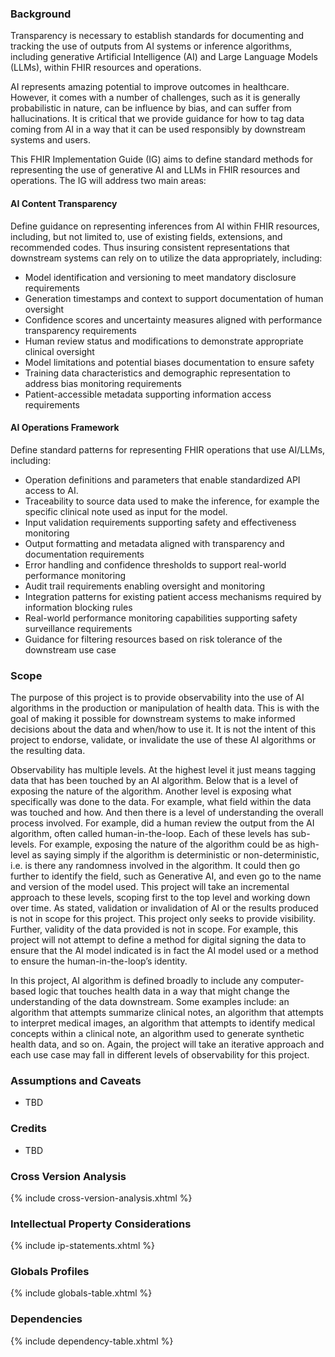 
### Background

Transparency is necessary to establish standards for documenting and tracking the use of outputs from AI systems or inference algorithms, including generative Artificial Intelligence (AI) and Large Language Models (LLMs), within FHIR resources and operations.

AI represents amazing potential to improve outcomes in healthcare. However, it comes with a number of challenges, such as it is generally probabilistic in nature, can be influence by bias, and can suffer from hallucinations. It is critical that we provide guidance for how to tag data coming from AI in a way that it can be used responsibly by downstream systems and users.

This FHIR Implementation Guide (IG) aims to define standard methods for representing the use of generative AI and LLMs in FHIR resources and operations. The IG will address two main areas:

#### AI Content Transparency

Define guidance on representing inferences from AI within FHIR resources, including, but not limited to, use of existing fields, extensions, and recommended codes. Thus insuring consistent representations that downstream systems can rely on to utilize the data appropriately, including:

* Model identification and versioning to meet mandatory disclosure requirements
* Generation timestamps and context to support documentation of human oversight
* Confidence scores and uncertainty measures aligned with performance transparency requirements
* Human review status and modifications to demonstrate appropriate clinical oversight
* Model limitations and potential biases documentation to ensure safety
* Training data characteristics and demographic representation to address bias monitoring requirements
* Patient-accessible metadata supporting information access requirements

#### AI Operations Framework

Define standard patterns for representing FHIR operations that use AI/LLMs, including:

* Operation definitions and parameters that enable standardized API access to AI. 
* Traceability to source data used to make the inference, for example the specific clinical note used as input for the model.
* Input validation requirements supporting safety and effectiveness monitoring
* Output formatting and metadata aligned with transparency and documentation requirements
* Error handling and confidence thresholds to support real-world performance monitoring
* Audit trail requirements enabling oversight and monitoring
* Integration patterns for existing patient access mechanisms required by information blocking rules
* Real-world performance monitoring capabilities supporting safety surveillance requirements
* Guidance for filtering resources based on risk tolerance of the downstream use case


### Scope

The purpose of this project is to provide observability into the use of AI algorithms in the production or manipulation of health data. This is with the goal of making it possible for downstream systems to make informed decisions about the data and when/how to use it. It is not the intent of this project to endorse, validate, or invalidate the use of these AI algorithms or the resulting data.

Observability has multiple levels. At the highest level it just means tagging data that has been touched by an AI algorithm. Below that is a level of exposing the nature of the algorithm. Another level is exposing what specifically was done to the data. For example, what field within the data was touched and how. And then there is a level of understanding the overall process involved. For example, did a human review the output from the AI algorithm, often called human-in-the-loop. Each of these levels has sub-levels. For example, exposing the nature of the algorithm could be as high-level as saying simply if the algorithm is deterministic or non-deterministic, i.e. is there any randomness involved in the algorithm. It could then go further to identify the field, such as Generative AI, and even go to the name and version of the model used. This project will take an incremental approach to these levels, scoping first to the top level and working down over time.
As stated, validation or invalidation of AI or the results produced is not in scope for this project. This project only seeks to provide visibility. Further, validity of the data provided is not in scope. For example, this project will not attempt to define a method for digital signing the data to ensure that the AI model indicated is in fact the AI model used or a method to ensure the human-in-the-loop’s identity.

In this project, AI algorithm is defined broadly to include any computer-based logic that touches health data in a way that might change the understanding of the data downstream. Some examples include: an algorithm that attempts summarize clinical notes, an algorithm that attempts to interpret medical images, an algorithm that attempts to identify medical concepts within a clinical note, an algorithm used to generate synthetic health data, and so on. Again, the project will take an iterative approach and each use case may fall in different levels of observability for this project.


### Assumptions and Caveats

* TBD

### Credits

* TBD

### Cross Version Analysis

{% include cross-version-analysis.xhtml %}

### Intellectual Property Considerations

{% include ip-statements.xhtml %}

### Globals Profiles

{% include globals-table.xhtml %}

### Dependencies

{% include dependency-table.xhtml %}